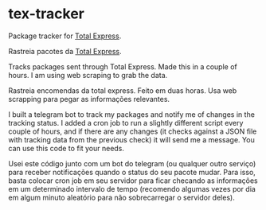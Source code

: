 tex-tracker
======

Package tracker for [Total Express](http://www.totalexpress.com.br).

Rastreia pacotes da [Total Express](http://www.totalexpress.com.br).

Tracks packages sent through Total Express. Made this in a couple of hours. I am using web scraping to grab the data.

Rastreia encomendas da total express. Feito em duas horas. Usa web scrapping para pegar as informações relevantes.

I built a telegram bot to track my packages and notify me of changes in the tracking status. I added a cron job to run a slightly different script every couple of hours, and if there are any changes (it checks against a JSON file with tracking data from the previous check) it will send me a message. You can use this code to fit your needs.

Usei este código junto com um bot do telegram (ou qualquer outro serviço) para receber notificações quando o status do seu pacote mudar. Para isso, basta colocar cron job em seu servidor para ficar checando as informações em um determinado intervalo de tempo (recomendo algumas vezes por dia em algum minuto aleatório para não sobrecarregar o servidor deles).
